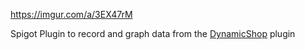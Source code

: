 https://imgur.com/a/3EX47rM

Spigot Plugin to record and graph data from the [DynamicShop](https://github.com/7sat/SSDynamicShop) plugin
